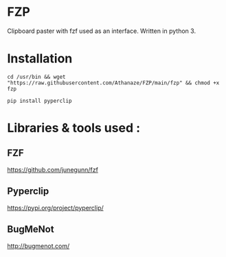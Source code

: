 # FZP
Clipboard paster with fzf used as an interface.
Written in python 3.

# Installation

`cd /usr/bin && wget "https://raw.githubusercontent.com/Athanaze/FZP/main/fzp" && chmod +x fzp`

`pip install pyperclip`

# Libraries & tools used :

## FZF

<https://github.com/junegunn/fzf>

## Pyperclip

<https://pypi.org/project/pyperclip/>

## BugMeNot

<http://bugmenot.com/>
